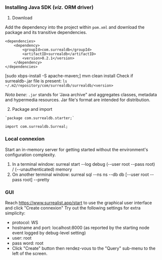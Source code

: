 ### Installing Java SDK (*viz.* ORM driver)
1. Download

Add the dependency into the project within `pom.xml` and download the package and its transitive dependencies.
```
<dependencies>
    <dependency>
        <groupId>com.surrealdb</groupId>
        <artifactID>surrealdb</artifactID>
        <version>0.2.1</version>
    </dependency>
</dependencies>
```
[sudo xbps-install -S apache-maven;] mvn clean install
Check if surrealdb-<version>.jar file is present: `ls ~/.m2/repository/com/surrealdb/surrealdb/<version>`

*Nota bene*: `.jar` stands for 'Java archive" and aggregates classes, metadata and hypermedia resources. 
Jar file's format are intended for distribution.


2. Package and import
```
`package com.surrealdb.starter;`

import com.surrealdb.Surreal;
```

### Local connexion
Start an in-memory server for getting started without the environment's configuration complexity.
1. In a terminal window:
surreal start --log debug (--user root --pass root) / (--unauthenticated) memory
2. On another terminal window:
surreal sql --ns ns --db db [--user root --pass root] --pretty


### GUI
Reach https://www.surrealist.app/start to use the graphical user interface and click "Create connexion"
Try out the following settings for extra simplicity:
- protocol: WS
- hostname and port: localhost:8000 (as reported by the starting node event logged by debug-level setting)
- user: root
- pass word: root
- Click "Create" button then rendez-vous to the "Query" sub-menu to the left of the screen.
